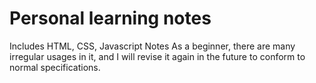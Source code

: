 # Personal learning notes
Includes HTML, CSS, Javascript Notes
As a beginner, there are many irregular usages in it, and I will revise it again in the future to conform to normal specifications.
